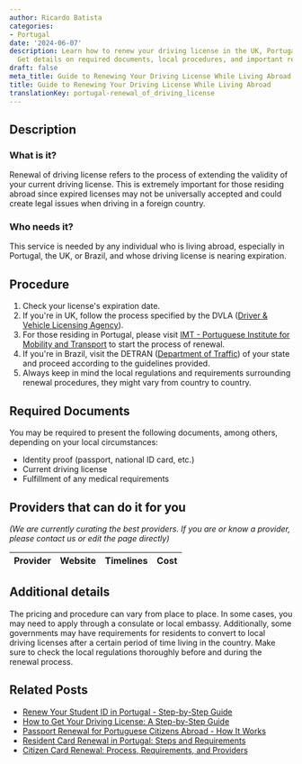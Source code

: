 ```yaml
---
author: Ricardo Batista
categories:
- Portugal
date: '2024-06-07'
description: Learn how to renew your driving license in the UK, Portugal, or Brazil.
  Get details on required documents, local procedures, and important regulations.
draft: false
meta_title: Guide to Renewing Your Driving License While Living Abroad
title: Guide to Renewing Your Driving License While Living Abroad
translationKey: portugal-renewal_of_driving_license
---
```


## Description
### What is it?
Renewal of driving license refers to the process of extending the validity of your current driving license. This is extremely important for those residing abroad since expired licenses may not be universally accepted and could create legal issues when driving in a foreign country. 

### Who needs it?
This service is needed by any individual who is living abroad, especially in Portugal, the UK, or Brazil, and whose driving license is nearing expiration.

## Procedure
1. Check your license's expiration date.
2. If you're in UK, follow the process specified by the DVLA ([Driver & Vehicle Licensing Agency](https://www.gov.uk/renew-driving-licence)).
3. For those residing in Portugal, please visit [IMT - Portuguese Institute for Mobility and Transport](https://www.imt-ip.pt/) to start the process of renewal.
4. If you're in Brazil, visit the DETRAN ([Department of Traffic](http://www.detran.sp.gov.br/)) of your state and proceed according to the guidelines provided. 
5. Always keep in mind the local regulations and requirements surrounding renewal procedures, they might vary from country to country.

## Required Documents
You may be required to present the following documents, among others, depending on your local circumstances:

- Identity proof (passport, national ID card, etc.)
- Current driving license
- Fulfillment of any medical requirements

## Providers that can do it for you

_(We are currently curating the best providers. If you are or know a provider, please contact us or edit the page directly)_

| Provider        |     Website     |     Timelines    |       Cost      |
| --------------- | --------------- |  :-------------: | :-------------: |

## Additional details
The pricing and procedure can vary from place to place. In some cases, you may need to apply through a consulate or local embassy. Additionally, some governments may have requirements for residents to convert to local driving licenses after a certain period of time living in the country. Make sure to check the local regulations thoroughly before and during the renewal process.


## Related Posts

- [Renew Your Student ID in Portugal - Step-by-Step Guide](https://tramitit.com/guides/portugal/renewal_of_student_card_for_foreigners/)
- [How to Get Your Driving License: A Step-by-Step Guide](https://tramitit.com/guides/portugal/request_for_driving_license/)
- [Passport Renewal for Portuguese Citizens Abroad - How It Works](https://tramitit.com/guides/portugal/passport_renewal/)
- [Resident Card Renewal in Portugal: Steps and Requirements](https://tramitit.com/guides/portugal/renewal_of_resident_card_for_foreign_citizens/)
- [Citizen Card Renewal: Process, Requirements, and Providers](https://tramitit.com/guides/portugal/renewal_of_citizen_card/)